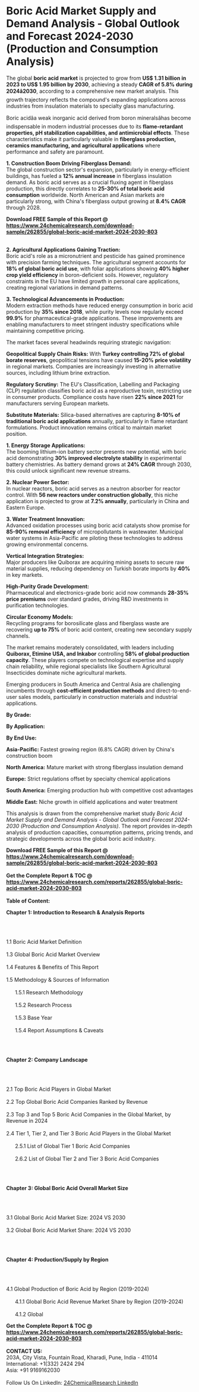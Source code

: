 <h1>Boric Acid Market Supply and Demand Analysis - Global Outlook and Forecast 2024-2030 (Production and Consumption Analysis)</h1><p>The global <strong>boric acid market</strong> is projected to grow from <strong>US$ 1.31 billion in 2023 to US$ 1.95 billion by 2030</strong>, achieving a steady <strong>CAGR of 5.8% during 2024â2030</strong>, according to a comprehensive new market analysis. This growth trajectory reflects the compound's expanding applications across industries from insulation materials to specialty glass manufacturing.</p><p>Boric acidâa weak inorganic acid derived from boron mineralsâhas become indispensable in modern industrial processes due to its <strong>flame-retardant properties, pH stabilization capabilities, and antimicrobial effects</strong>. These characteristics make it particularly valuable in <strong>fiberglass production, ceramics manufacturing, and agricultural applications</strong> where performance and safety are paramount.</p><p><strong>1. Construction Boom Driving Fiberglass Demand:</strong><br>
The global construction sector's expansion, particularly in energy-efficient buildings, has fueled a <strong>12% annual increase</strong> in fiberglass insulation demand. As boric acid serves as a crucial fluxing agent in fiberglass production, this directly correlates to <strong>25-30% of total boric acid consumption</strong> worldwide. North American and Asian markets are particularly strong, with China's fiberglass output growing at <strong>8.4% CAGR</strong> through 2028.</p><div><b>Download FREE Sample of this Report @ 
            <a href="https://www.24chemicalresearch.com/download-sample/262855/global-boric-acid-market-2024-2030-803">
            https://www.24chemicalresearch.com/download-sample/262855/global-boric-acid-market-2024-2030-803</a></b></div><br><p><strong>2. Agricultural Applications Gaining Traction:</strong><br>
Boric acid's role as a micronutrient and pesticide has gained prominence with precision farming techniques. The agricultural segment accounts for <strong>18% of global boric acid use</strong>, with foliar applications showing <strong>40% higher crop yield efficiency</strong> in boron-deficient soils. However, regulatory constraints in the EU have limited growth in personal care applications, creating regional variations in demand patterns.</p><p><strong>3. Technological Advancements in Production:</strong><br>
Modern extraction methods have reduced energy consumption in boric acid production by <strong>35% since 2018</strong>, while purity levels now regularly exceed <strong>99.9%</strong> for pharmaceutical-grade applications. These improvements are enabling manufacturers to meet stringent industry specifications while maintaining competitive pricing.</p><p>The market faces several headwinds requiring strategic navigation:</p><p><strong>Geopolitical Supply Chain Risks:</strong> With <strong>Turkey controlling 72% of global borate reserves</strong>, geopolitical tensions have caused <strong>15-20% price volatility</strong> in regional markets. Companies are increasingly investing in alternative sources, including lithium brine extraction.</p><p><strong>Regulatory Scrutiny:</strong> The EU's Classification, Labelling and Packaging (CLP) regulation classifies boric acid as a reproductive toxin, restricting use in consumer products. Compliance costs have risen <strong>22% since 2021</strong> for manufacturers serving European markets.</p><p><strong>Substitute Materials:</strong> Silica-based alternatives are capturing <strong>8-10% of traditional boric acid applications</strong> annually, particularly in flame retardant formulations. Product innovation remains critical to maintain market position.</p><p><strong>1. Energy Storage Applications:</strong><br>
The booming lithium-ion battery sector presents new potential, with boric acid demonstrating <strong>30% improved electrolyte stability</strong> in experimental battery chemistries. As battery demand grows at <strong>24% CAGR</strong> through 2030, this could unlock significant new revenue streams.</p><p><strong>2. Nuclear Power Sector:</strong><br>
In nuclear reactors, boric acid serves as a neutron absorber for reactor control. With <strong>56 new reactors under construction globally</strong>, this niche application is projected to grow at <strong>7.2% annually</strong>, particularly in China and Eastern Europe.</p><p><strong>3. Water Treatment Innovation:</strong><br>
Advanced oxidation processes using boric acid catalysts show promise for <strong>85-90% removal efficiency</strong> of micropollutants in wastewater. Municipal water systems in Asia-Pacific are piloting these technologies to address growing environmental concerns.</p><p><strong>Vertical Integration Strategies:</strong><br>
	Major producers like Quiborax are acquiring mining assets to secure raw material supplies, reducing dependency on Turkish borate imports by <strong>40%</strong> in key markets.</p><p><strong>High-Purity Grade Development:</strong><br>
	Pharmaceutical and electronics-grade boric acid now commands <strong>28-35% price premiums</strong> over standard grades, driving R&amp;D investments in purification technologies.</p><p><strong>Circular Economy Models:</strong><br>
	Recycling programs for borosilicate glass and fiberglass waste are recovering <strong>up to 75%</strong> of boric acid content, creating new secondary supply channels.</p><p>The market remains moderately consolidated, with leaders including <strong>Quiborax, Etimine USA, and Inkabor</strong> controlling <strong>58% of global production capacity</strong>. These players compete on technological expertise and supply chain reliability, while regional specialists like Southern Agricultural Insecticides dominate niche agricultural markets.</p><p>Emerging producers in South America and Central Asia are challenging incumbents through <strong>cost-efficient production methods</strong> and direct-to-end-user sales models, particularly in construction materials and industrial applications.</p><p><strong>By Grade:</strong></p><p><strong>By Application:</strong></p><p><strong>By End Use:</strong></p><p><strong>Asia-Pacific:</strong> Fastest growing region (6.8% CAGR) driven by China's construction boom</p><p><strong>North America:</strong> Mature market with strong fiberglass insulation demand</p><p><strong>Europe:</strong> Strict regulations offset by specialty chemical applications</p><p><strong>South America:</strong> Emerging production hub with competitive cost advantages</p><p><strong>Middle East:</strong> Niche growth in oilfield applications and water treatment</p><p>This analysis is drawn from the comprehensive market study <em>Boric Acid Market Supply and Demand Analysis - Global Outlook and Forecast 2024-2030 (Production and Consumption Analysis)</em>. The report provides in-depth analysis of production capacities, consumption patterns, pricing trends, and strategic developments across the global boric acid industry.</p><div><b>Download FREE Sample of this Report @ 
            <a href="https://www.24chemicalresearch.com/download-sample/262855/global-boric-acid-market-2024-2030-803">
            https://www.24chemicalresearch.com/download-sample/262855/global-boric-acid-market-2024-2030-803</a></b></div><br><div><b>Get the Complete Report & TOC @ 
            <a href="https://www.24chemicalresearch.com/reports/262855/global-boric-acid-market-2024-2030-803">
            https://www.24chemicalresearch.com/reports/262855/global-boric-acid-market-2024-2030-803</a></b></div><br>
            <b>Table of Content:</b><p><p><strong>Chapter 1: Introduction to Research &amp; Analysis Reports</strong></p><br />
<br />
<p>1.1 Boric Acid Market Definition<br /><br />
1.3 Global Boric Acid Market Overview<br /><br />
1.4 Features &amp; Benefits of This Report<br /><br />
1.5 Methodology &amp; Sources of Information<br /><br />
&nbsp;&nbsp;&nbsp;&nbsp;&nbsp; 1.5.1 Research Methodology<br /><br />
&nbsp;&nbsp;&nbsp;&nbsp;&nbsp; 1.5.2 Research Process<br /><br />
&nbsp;&nbsp;&nbsp;&nbsp;&nbsp; 1.5.3 Base Year<br /><br />
&nbsp;&nbsp;&nbsp;&nbsp;&nbsp; 1.5.4 Report Assumptions &amp; Caveats</p><br />
<br />
<p><strong>Chapter 2: Company Landscape</strong></p><br />
<br />
<p>2.1 Top Boric Acid Players in Global Market<br /><br />
2.2 Top Global Boric Acid Companies Ranked by Revenue<br /><br />
2.3 Top 3 and Top 5 Boric Acid Companies in the Global Market, by Revenue in 2024<br /><br />
2.4 Tier 1, Tier 2, and Tier 3 Boric Acid Players in the Global Market<br /><br />
&nbsp;&nbsp;&nbsp;&nbsp;&nbsp; 2.5.1 List of Global Tier 1 Boric Acid Companies<br /><br />
&nbsp;&nbsp;&nbsp;&nbsp;&nbsp; 2.6.2 List of Global Tier 2 and Tier 3 Boric Acid Companies</p><br />
<br />
<p><strong>Chapter 3: Global Boric Acid Overall Market Size</strong></p><br />
<br />
<p>3.1 Global Boric Acid Market Size: 2024 VS 2030<br /><br />
3.2 Global Boric Acid Market Share: 2024 VS 2030</p><br />
<br />
<p><strong>Chapter 4: Production/Supply by Region</strong></p><br />
<br />
<p>4.1 Global Production of Boric Acid by Region (2019-2024)<br /><br />
&nbsp;&nbsp;&nbsp;&nbsp;&nbsp; 4.1.1 Global Boric Acid Revenue Market Share by Region (2019-2024)<br /><br />
&nbsp;&nbsp;&nbsp;&nbsp;&nbsp; 4.1.2 Global </p><div><b>Get the Complete Report & TOC @ 
            <a href="https://www.24chemicalresearch.com/reports/262855/global-boric-acid-market-2024-2030-803">
            https://www.24chemicalresearch.com/reports/262855/global-boric-acid-market-2024-2030-803</a></b></div><br><b>CONTACT US:</b><br>
            203A, City Vista, Fountain Road, Kharadi, Pune, India - 411014<br>
            International: +1(332) 2424 294<br>
            Asia: +91 9169162030 <br><br>
            Follow Us On LinkedIn: <a href="https://www.linkedin.com/company/24chemicalresearch/">24ChemicalResearch LinkedIn</a>